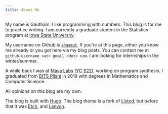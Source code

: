 ```yaml
---
title: About Me
---
```


My name is Gautham. I like programming with numbers.  This blog is for me to
practice writing. I am currently a graduate student in the Statistics program at
[Iowa State University](https://stat.iastate.edu). 

My username on Github is [`ahgamut`](https://github.com/ahgamut). If you're at
this page, either you know me already or you got here via my blog posts. You can
contact me at `github-username <at> gmail <dot> com`. I am looking for
internships in the winter/summer.

A while back I was at [Maya Labs](https://mayalabs.io) ([YC
S22](https://www.ycombinator.com/companies/maya-labs)), working on program
synthesis. I graduated from [BITS
Pilani](https://www.bits-pilani.ac.in/pilani) in 2019 with degrees in
Mathematics and Computer Science.

All opinions on this blog are my own.

The blog is built with [Hugo](https://gohugo.io).  The blog theme is a fork of
[Listed](https://github.com/ronv/listed), but before that it was
[Etch](https://github.com/LukasJoswiak/etch), and
[Lanyon](https://github.com/poole/lanyon).
